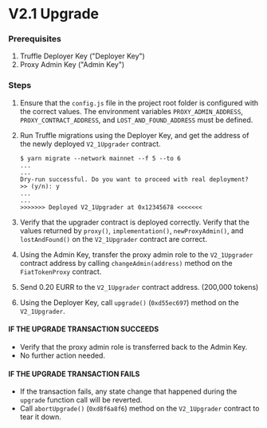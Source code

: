# V2.1 Upgrade

### Prerequisites

1. Truffle Deployer Key ("Deployer Key")
2. Proxy Admin Key ("Admin Key")

### Steps

1. Ensure that the `config.js` file in the project root folder is configured
   with the correct values. The environment variables `PROXY_ADMIN_ADDRESS`,
   `PROXY_CONTRACT_ADDRESS`, and `LOST_AND_FOUND_ADDRESS` must be defined.

2. Run Truffle migrations using the Deployer Key, and get the address of the
   newly deployed `V2_1Upgrader` contract.

   ```
   $ yarn migrate --network mainnet --f 5 --to 6
   ...
   ...
   Dry-run successful. Do you want to proceed with real deployment?  >> (y/n): y
   ...
   ...
   >>>>>>> Deployed V2_1Upgrader at 0x12345678 <<<<<<<
   ```

3. Verify that the upgrader contract is deployed correctly. Verify that the
   values returned by `proxy()`, `implementation()`, `newProxyAdmin()`, and
   `lostAndFound()` on the `V2_1Upgrader` contract are correct.

4. Using the Admin Key, transfer the proxy admin role to the `V2_1Upgrader`
   contract address by calling `changeAdmin(address)` method on the
   `FiatTokenProxy` contract.

5. Send 0.20 EURR to the `V2_1Upgrader` contract address. (200,000 tokens)

6. Using the Deployer Key, call `upgrade()` (`0xd55ec697`) method on the
   `V2_1Upgrader`.

#### IF THE UPGRADE TRANSACTION SUCCEEDS

- Verify that the proxy admin role is transferred back to the Admin Key.
- No further action needed.

#### IF THE UPGRADE TRANSACTION FAILS

- If the transaction fails, any state change that happened during the `upgrade`
  function call will be reverted.
- Call `abortUpgrade()` (`0xd8f6a8f6`) method on the `V2_1Upgrader` contract to
  tear it down.
